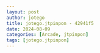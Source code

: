```yaml
---
layout: post
author: jotego
title: jotego.jtpinpon - 42941f5
date: 2024-08-09
categories: [Arcade, jtpinpon]
tags: [jotego.jtpinpon]
---
```


